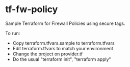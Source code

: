 # tf-fw-policy

Sample Terraform for Firewall Policies using secure tags.

To run:
* Copy terraform.tfvars.sample to terraform.tfvars
* Edit terraform.tfvars to match your environment
* Change the project on provider.tf
* Do the usual "terraform init", "terraform apply"